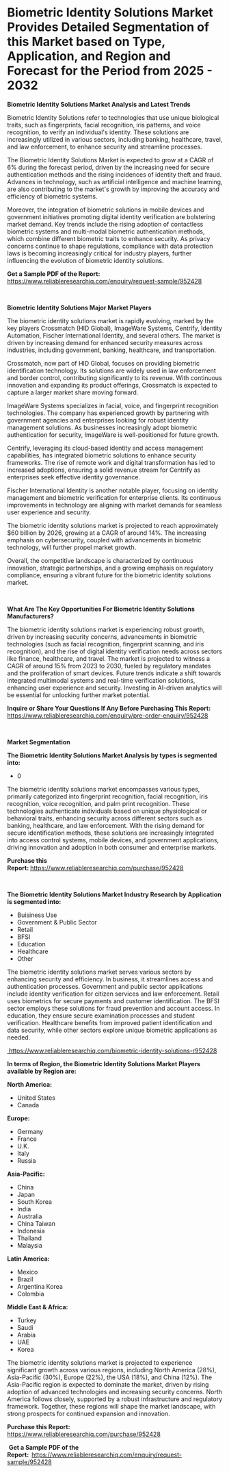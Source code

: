 <p><h1>Biometric Identity Solutions Market Provides Detailed Segmentation of this Market based on Type, Application, and Region and Forecast for the Period from 2025 - 2032</h1></p><p><strong>Biometric Identity Solutions Market Analysis and Latest Trends</strong></p>
<p><p>Biometric Identity Solutions refer to technologies that use unique biological traits, such as fingerprints, facial recognition, iris patterns, and voice recognition, to verify an individual's identity. These solutions are increasingly utilized in various sectors, including banking, healthcare, travel, and law enforcement, to enhance security and streamline processes.</p><p>The Biometric Identity Solutions Market is expected to grow at a CAGR of 6% during the forecast period, driven by the increasing need for secure authentication methods and the rising incidences of identity theft and fraud. Advances in technology, such as artificial intelligence and machine learning, are also contributing to the market's growth by improving the accuracy and efficiency of biometric systems. </p><p>Moreover, the integration of biometric solutions in mobile devices and government initiatives promoting digital identity verification are bolstering market demand. Key trends include the rising adoption of contactless biometric systems and multi-modal biometric authentication methods, which combine different biometric traits to enhance security. As privacy concerns continue to shape regulations, compliance with data protection laws is becoming increasingly critical for industry players, further influencing the evolution of biometric identity solutions.</p></p>
<p><strong>Get a Sample PDF of the Report:&nbsp;</strong> <a href="https://www.reliableresearchiq.com/enquiry/request-sample/952428?utm_campaign=3544&utm_medium=2&utm_source=Github&utm_content=ia&utm_term=17042025&utm_id=biometric-identity-solutions">https://www.reliableresearchiq.com/enquiry/request-sample/952428</a></p>
<p>&nbsp;</p>
<p><strong>Biometric Identity Solutions Major Market Players</strong></p>
<p><p>The biometric identity solutions market is rapidly evolving, marked by the key players Crossmatch (HID Global), ImageWare Systems, Centrify, Identity Automation, Fischer International Identity, and several others. The market is driven by increasing demand for enhanced security measures across industries, including government, banking, healthcare, and transportation.</p><p>Crossmatch, now part of HID Global, focuses on providing biometric identification technology. Its solutions are widely used in law enforcement and border control, contributing significantly to its revenue. With continuous innovation and expanding its product offerings, Crossmatch is expected to capture a larger market share moving forward.</p><p>ImageWare Systems specializes in facial, voice, and fingerprint recognition technologies. The company has experienced growth by partnering with government agencies and enterprises looking for robust identity management solutions. As businesses increasingly adopt biometric authentication for security, ImageWare is well-positioned for future growth.</p><p>Centrify, leveraging its cloud-based identity and access management capabilities, has integrated biometric solutions to enhance security frameworks. The rise of remote work and digital transformation has led to increased adoptions, ensuring a solid revenue stream for Centrify as enterprises seek effective identity governance.</p><p>Fischer International Identity is another notable player, focusing on identity management and biometric verification for enterprise clients. Its continuous improvements in technology are aligning with market demands for seamless user experience and security.</p><p>The biometric identity solutions market is projected to reach approximately $60 billion by 2026, growing at a CAGR of around 14%. The increasing emphasis on cybersecurity, coupled with advancements in biometric technology, will further propel market growth.</p><p>Overall, the competitive landscape is characterized by continuous innovation, strategic partnerships, and a growing emphasis on regulatory compliance, ensuring a vibrant future for the biometric identity solutions market.</p></p>
<p>&nbsp;</p>
<p><strong>What Are The Key Opportunities For Biometric Identity Solutions Manufacturers?</strong></p>
<p><p>The biometric identity solutions market is experiencing robust growth, driven by increasing security concerns, advancements in biometric technologies (such as facial recognition, fingerprint scanning, and iris recognition), and the rise of digital identity verification needs across sectors like finance, healthcare, and travel. The market is projected to witness a CAGR of around 15% from 2023 to 2030, fueled by regulatory mandates and the proliferation of smart devices. Future trends indicate a shift towards integrated multimodal systems and real-time verification solutions, enhancing user experience and security. Investing in AI-driven analytics will be essential for unlocking further market potential.</p></p>
<p><strong>Inquire or Share Your Questions If Any Before Purchasing This Report:</strong> <a href="https://www.reliableresearchiq.com/enquiry/pre-order-enquiry/952428?utm_campaign=3544&utm_medium=2&utm_source=Github&utm_content=ia&utm_term=17042025&utm_id=biometric-identity-solutions">https://www.reliableresearchiq.com/enquiry/pre-order-enquiry/952428</a></p>
<p>&nbsp;</p>
<p><strong>Market Segmentation</strong></p>
<p><strong>The Biometric Identity Solutions Market Analysis by types is segmented into:</strong></p>
<p><ul><li>0</li></ul></p>
<p><p>The biometric identity solutions market encompasses various types, primarily categorized into fingerprint recognition, facial recognition, iris recognition, voice recognition, and palm print recognition. These technologies authenticate individuals based on unique physiological or behavioral traits, enhancing security across different sectors such as banking, healthcare, and law enforcement. With the rising demand for secure identification methods, these solutions are increasingly integrated into access control systems, mobile devices, and government applications, driving innovation and adoption in both consumer and enterprise markets.</p></p>
<p><strong>Purchase this Report:&nbsp;</strong><a href="https://www.reliableresearchiq.com/purchase/952428?utm_campaign=3544&utm_medium=2&utm_source=Github&utm_content=ia&utm_term=17042025&utm_id=biometric-identity-solutions">https://www.reliableresearchiq.com/purchase/952428</a></p>
<p>&nbsp;</p>
<p><strong>The Biometric Identity Solutions Market Industry Research by Application is segmented into:</strong></p>
<p><ul><li>Buisiness Use</li><li>Government & Public Sector</li><li>Retail</li><li>BFSI</li><li>Education</li><li>Healthcare</li><li>Other</li></ul></p>
<p><p>The biometric identity solutions market serves various sectors by enhancing security and efficiency. In business, it streamlines access and authentication processes. Government and public sector applications include identity verification for citizen services and law enforcement. Retail uses biometrics for secure payments and customer identification. The BFSI sector employs these solutions for fraud prevention and account access. In education, they ensure secure examination processes and student verification. Healthcare benefits from improved patient identification and data security, while other sectors explore unique biometric applications as needed.</p></p>
<p><a href="https://www.reliableresearchiq.com/biometric-identity-solutions-r952428?utm_campaign=3544&utm_medium=2&utm_source=Github&utm_content=ia&utm_term=17042025&utm_id=biometric-identity-solutions">&nbsp;https://www.reliableresearchiq.com/biometric-identity-solutions-r952428</a></p>
<p><strong>In terms of Region, the Biometric Identity Solutions Market Players available by Region are:</strong></p>
<p>
    <p> <strong> North America: </strong>
        <ul>
            <li>United States</li>
            <li>Canada</li>
        </ul>
        </p> 
    <p> <strong> Europe: </strong>
        <ul>
            <li>Germany</li>
            <li>France</li>
            <li>U.K.</li>
            <li>Italy</li>
            <li>Russia</li>
        </ul>
        </p> 
    <p> <strong> Asia-Pacific: </strong>
        <ul>
            <li>China</li>
            <li>Japan</li>
            <li>South Korea</li>
            <li>India</li>
            <li>Australia</li>
            <li>China Taiwan</li>
            <li>Indonesia</li>
            <li>Thailand</li>
            <li>Malaysia</li>
        </ul>
        </p> 
    <p> <strong> Latin America: </strong>
        <ul>
            <li>Mexico</li>
            <li>Brazil</li>
            <li>Argentina Korea</li>
            <li>Colombia</li>
        </ul>
        </p> 
    <p> <strong> Middle East & Africa: </strong>
        <ul>
            <li>Turkey</li>
            <li>Saudi</li>
            <li>Arabia</li>
            <li>UAE</li>
            <li>Korea</li>
        </ul>
    </p>
    </p>
<p><p>The biometric identity solutions market is projected to experience significant growth across various regions, including North America (28%), Asia-Pacific (30%), Europe (22%), the USA (18%), and China (12%). The Asia-Pacific region is expected to dominate the market, driven by rising adoption of advanced technologies and increasing security concerns. North America follows closely, supported by a robust infrastructure and regulatory framework. Together, these regions will shape the market landscape, with strong prospects for continued expansion and innovation.</p></p>
<p><strong>Purchase this Report: </strong><a href="https://www.reliableresearchiq.com/purchase/952428?utm_campaign=3544&utm_medium=2&utm_source=Github&utm_content=ia&utm_term=17042025&utm_id=biometric-identity-solutions">https://www.reliableresearchiq.com/purchase/952428</a></p>
<p>&nbsp;<strong>Get a Sample PDF of the Report:&nbsp;&nbsp;</strong><a href="https://www.reliableresearchiq.com/enquiry/request-sample/952428?utm_campaign=3544&utm_medium=2&utm_source=Github&utm_content=ia&utm_term=17042025&utm_id=biometric-identity-solutions">https://www.reliableresearchiq.com/enquiry/request-sample/952428</a></p>
<p><strong></strong></p>
<p><p></p><p></p><p></p></p>